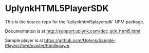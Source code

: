 # UplynkHTML5PlayerSDK

This is the source repo for the 'uplynkhtml5playersdk' NPM package.

Documentation is at http://support.uplynk.com/doc_sdk_html5.html

Sample player is at https://github.com/Uplynk/Sample-Players/tree/master/html5player

